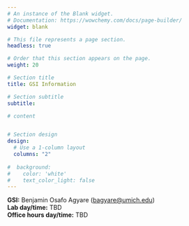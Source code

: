 ```yaml
---
# An instance of the Blank widget.
# Documentation: https://wowchemy.com/docs/page-builder/
widget: blank

# This file represents a page section.
headless: true

# Order that this section appears on the page.
weight: 20

# Section title
title: GSI Information

# Section subtitle
subtitle:

# content


# Section design
design:
  # Use a 1-column layout
  columns: "2" 
  
#  background:
#    color: 'white'
#    text_color_light: false
---
```


**GSI:** Benjamin Osafo Agyare (bagyare@umich.edu)\
**Lab day/time:** TBD <!-- Tuesdays, 10-11:30 am - [Zoom link](https://umich.zoom.us/j/95251950841?pwd=QnhYa2hhMjY5NFZNbjFCMFFqS1JXZz09)\ -->  
**Office hours day/time:** TBD <!-- Tuesdays, 7-8:30 pm; Thursdays, 9-10:30 am - [Zoom link](https://umich.zoom.us/j/97444539797?pwd=ZWJ5QVFzY2k1L2JvbTBBK1NWVS9rQT09) -->

